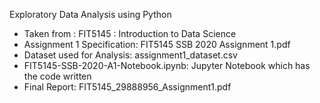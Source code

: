 Exploratory Data Analysis using Python
- Taken from : FIT5145 : Introduction to Data Science
- Assignment 1 Specification: FIT5145 SSB 2020 Assignment 1.pdf
- Dataset used for Analysis: assignment1_dataset.csv
- FIT5145-SSB-2020-A1-Notebook.ipynb: Jupyter Notebook which has the code written 
- Final Report: FIT5145_29888956_Assignment1.pdf
